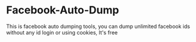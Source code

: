 # Facebook-Auto-Dump
This is facebook auto dumping tools,  you can dump unlimited facebook ids without any id login or using cookies,  It's free
